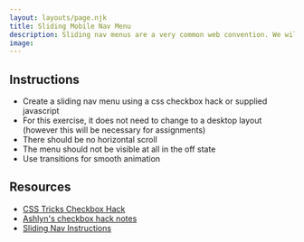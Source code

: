 ```yaml
---
layout: layouts/page.njk
title: Sliding Mobile Nav Menu
description: Sliding nav menus are a very common web convention. We will be building these with a css only checkbox hack.
image:
---
```


## Instructions

- Create a sliding nav menu using a css checkbox hack or supplied javascript
- For this exercise, it does not need to change to a desktop layout (however this will be necessary for assignments)
- There should be no horizontal scroll
- The menu should not be visible at all in the off state
- Use transitions for smooth animation

## Resources

- [CSS Tricks Checkbox Hack](https://css-tricks.com/the-checkbox-hack/)
- [Ashlyn's checkbox hack notes](https://github.com/lilyx13/sait-course-notes/blob/main/checkbox-hack.md)
- [Sliding Nav Instructions](https://www.w3schools.com/howto/howto_js_sidenav.asp)
